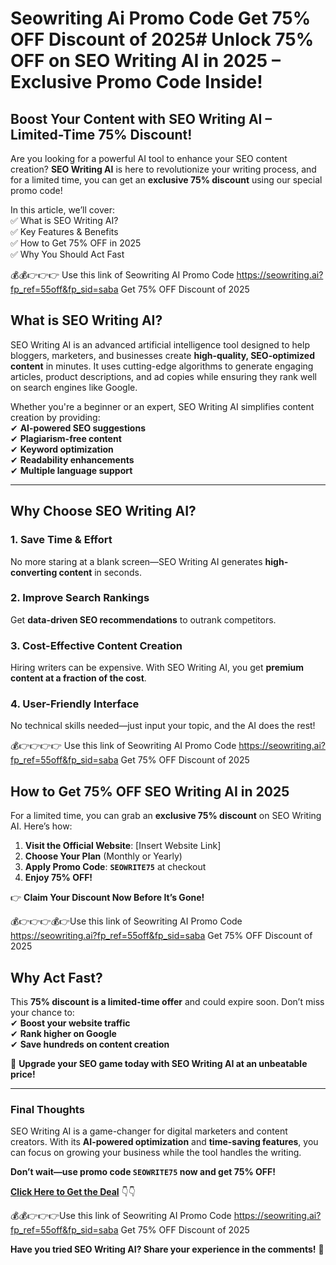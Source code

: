 # Seowriting Ai Promo Code Get 75% OFF Discount of 2025# **Unlock 75% OFF on SEO Writing AI in 2025 – Exclusive Promo Code Inside!**  

## **Boost Your Content with SEO Writing AI – Limited-Time 75% Discount!**  

Are you looking for a powerful AI tool to enhance your SEO content creation? **SEO Writing AI** is here to revolutionize your writing process, and for a limited time, you can get an **exclusive 75% discount** using our special promo code!  

In this article, we’ll cover:  
✅ What is SEO Writing AI?  
✅ Key Features & Benefits  
✅ How to Get 75% OFF in 2025  
✅ Why You Should Act Fast  

💰💰👉👉👉 Use this link of Seowriting AI Promo Code https://seowriting.ai?fp_ref=55off&fp_sid=saba Get 75% OFF Discount of 2025

## **What is SEO Writing AI?**  

SEO Writing AI is an advanced artificial intelligence tool designed to help bloggers, marketers, and businesses create **high-quality, SEO-optimized content** in minutes. It uses cutting-edge algorithms to generate engaging articles, product descriptions, and ad copies while ensuring they rank well on search engines like Google.  

Whether you're a beginner or an expert, SEO Writing AI simplifies content creation by providing:  
✔ **AI-powered SEO suggestions**  
✔ **Plagiarism-free content**  
✔ **Keyword optimization**  
✔ **Readability enhancements**  
✔ **Multiple language support**  

---  

## **Why Choose SEO Writing AI?**  

### **1. Save Time & Effort**  
No more staring at a blank screen—SEO Writing AI generates **high-converting content** in seconds.  

### **2. Improve Search Rankings**  
Get **data-driven SEO recommendations** to outrank competitors.  

### **3. Cost-Effective Content Creation**  
Hiring writers can be expensive. With SEO Writing AI, you get **premium content at a fraction of the cost**.  

### **4. User-Friendly Interface**  
No technical skills needed—just input your topic, and the AI does the rest!  

💰👉👉👉👉 Use this link of Seowriting AI Promo Code https://seowriting.ai?fp_ref=55off&fp_sid=saba Get 75% OFF Discount of 2025

## **How to Get 75% OFF SEO Writing AI in 2025**  

For a limited time, you can grab an **exclusive 75% discount** on SEO Writing AI. Here’s how:  

1. **Visit the Official Website**: [Insert Website Link]  
2. **Choose Your Plan** (Monthly or Yearly)  
3. **Apply Promo Code**: **`SEOWRITE75`** at checkout  
4. **Enjoy 75% OFF!**  

👉 **Claim Your Discount Now Before It’s Gone!**  

💰👉👉👉💰👉Use this link of Seowriting AI Promo Code https://seowriting.ai?fp_ref=55off&fp_sid=saba Get 75% OFF Discount of 2025

## **Why Act Fast?**  

This **75% discount is a limited-time offer** and could expire soon. Don’t miss your chance to:  
✔ **Boost your website traffic**  
✔ **Rank higher on Google**  
✔ **Save hundreds on content creation**  

🚀 **Upgrade your SEO game today with SEO Writing AI at an unbeatable price!**  

---  

### **Final Thoughts**  
SEO Writing AI is a game-changer for digital marketers and content creators. With its **AI-powered optimization** and **time-saving features**, you can focus on growing your business while the tool handles the writing.  

**Don’t wait—use promo code `SEOWRITE75` now and get 75% OFF!**  

**[Click Here to Get the Deal](#)** 👇👇 

💰💰👉👉👉Use this link of Seowriting AI Promo Code https://seowriting.ai?fp_ref=55off&fp_sid=saba Get 75% OFF Discount of 2025

**Have you tried SEO Writing AI? Share your experience in the comments!** 🚀
